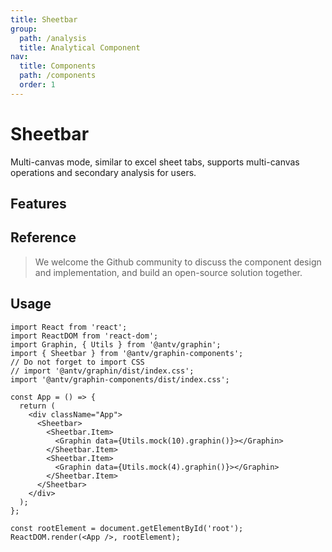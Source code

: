 ```yaml
---
title: Sheetbar
group:
  path: /analysis
  title: Analytical Component
nav:
  title: Components
  path: /components
  order: 1
---
```


# Sheetbar

Multi-canvas mode, similar to excel sheet tabs, supports multi-canvas operations and secondary analysis for users.

## Features

## Reference

> We welcome the Github community to discuss the component design and implementation, and build an open-source solution together.

## Usage

```tsx | pure
import React from 'react';
import ReactDOM from 'react-dom';
import Graphin, { Utils } from '@antv/graphin';
import { Sheetbar } from '@antv/graphin-components';
// Do not forget to import CSS
// import '@antv/graphin/dist/index.css';
import '@antv/graphin-components/dist/index.css';

const App = () => {
  return (
    <div className="App">
      <Sheetbar>
        <Sheetbar.Item>
          <Graphin data={Utils.mock(10).graphin()}></Graphin>
        </Sheetbar.Item>
        <Sheetbar.Item>
          <Graphin data={Utils.mock(4).graphin()}></Graphin>
        </Sheetbar.Item>
      </Sheetbar>
    </div>
  );
};

const rootElement = document.getElementById('root');
ReactDOM.render(<App />, rootElement);
```
